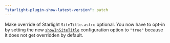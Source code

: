 ```yaml
---
"starlight-plugin-show-latest-version": patch
---
```


Make override of Starlight `SiteTitle.astro` optional. You now have to opt-in by setting the new [`showInSiteTitle`](https://starlight-plugin-show-latest-version.trueberryless.org/configuration/#showinsitetitle) configuration option to `"true"` because it does not get overridden by default. 
